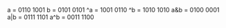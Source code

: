a   = 0110 1001
b   = 0101 0101
^a  = 1001 0110
^b  = 1010 1010
a&b = 0100 0001
a|b = 0111 1101
a^b = 0011 1100

